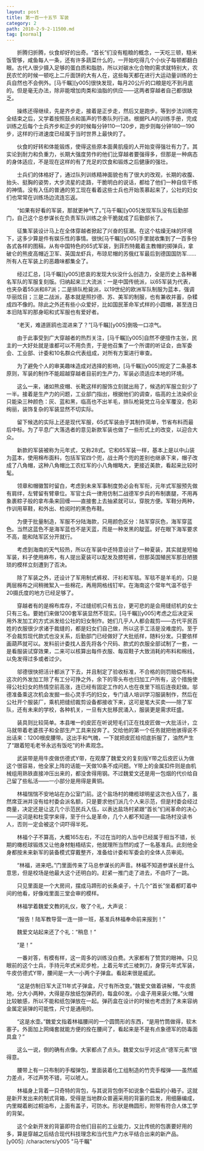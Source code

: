 ```yaml
---
layout: post
title: 第一百一十五节 军装
category: 2
path: 2010-2-9-2-11500.md
tag: [normal]
---
```


　　折腾归折腾，伙食却好的出奇。“首长”们没有粗粮的概念，一天吃三顿，糙米饭管够，咸鱼每人一条，还有许多蔬菜什么的，一开始吃得几个小伙子每顿都翻白眼。古代人很少摄入足够的蛋白质和脂肪，所以对碳水化合物的需求就特别大，农民农忙的时候一顿吃上二斤面饼的大有人在，这些每天都在进行大运动量训练的士兵自然也不会例外。[马千瞩][y005]很快发现，每月20公斤的口粮是吃不到月底的。但是毫无办法，除非能增加肉类和油脂的供应——这两者穿越者自己都很缺乏。

　　操练还得继续，先是齐步走，接着是正步走，然后又是跑步。等到步法训练完全结束之后，又学着按照鼓点和笛声的节奏队列行进。根据PLA的训练手册，完成训练之后每个士兵齐步和正步的时候每分钟110—120步，跑步则每分钟180—190步，这样的行进速度已经属于当时世界上最快的了。

　　伙食的好转和体能锻炼，使得这些原本面黄肌瘦的人开始变得强壮有力了。其实论到耐力和负重力，长期大强度劳作的他们比穿越者要强得多，但那是一种病态的身体适应，不是现在这样的有了充足的饮食和锻炼之后健康的强壮。

　　士兵们的体格好了，通过队列训练精神面貌也有了很大的改观，长期的收腹、抬头、挺胸的姿势，大步流星的走路，干脆明白的说话，都给了他们一种自信干练的神情。没有入伍的普通的劳工现在看着这些士兵也开始羡慕起来了，公社的妇女们也常常在训练场边流连忘返。

　　“如果有好看的军装，那就更神气了。”[马千瞩][y005]发现军队没有后勤部门，自己这个总参谋长在负责军队训练之余干脆就成了后勤部长了。

　　征集军装设计马上在全体穿越者掀起了兴奋的狂潮。在这个枯燥无味的环境下，这多少算是件有娱乐性的事情。很快[马千瞩][y005]手里就收集到了一百多份各式各样的图稿，从有中国特色的65式军装，到菲烈特戴着主教帽的掷弹兵，拿破仑的熊皮高帽近卫军、英国龙虾兵，布琼尼帽的苏俄红军最后到德国国防军……所有人在军装上的恶趣味都集全了。

　　经过汇总，[马千瞩][y005]悲哀的发现大伙没什么创造力，全是历史上各种著名军队的军服复刻版。归纳起来三大流派：一是中国传统派，以65军装为代表，也夹杂着55派和87派；二是排队枪毙派，以19世纪的欧洲军队制服为蓝本，强调华丽炫目；三是二战派，基本就是照抄德、苏、美军的制服，也有兼收并蓄，杂糅成四不像的。除此之外还有些小众爱好，比如国民革命军式样的小圆帽，甚至连日本旧陆军的那身昭和式军服也有爱好者。

　　“老天，难道匪鸥也混进来了？”[马千瞩][y005]倒吸一口凉气。

　　由于此事受到广大穿越者的热烈关注，[马千瞩][y005]自然不便擅作主张，民主的一大好处就是谁都可以不用负责，于是他召集了一个所谓的听证会，由军委会、工业部、计委和10名群众代表组成，对所有方案进行审查。

　　为了避免个人的审美趣味造成对选择的影响，[马千瞩][y005]规定了二条基本原则，军装的制作不能超越穿越者目前的生产力，军装必须适应本地的环境。

　　这么一来，诸如熊皮帽、长靴这样的服饰立刻就出局了，候选的军服立刻少了一半。接着是生产力的问题，工业部门指出，根据他们的调查，临高的土法染织业只能染三种颜色：灰、蓝和黑，临高也不出羊毛，排队枪毙党立马全军覆没，色彩绚丽，装饰复杂的军装显然不切实际。

　　留下候选的实际上还是现代军服，65式军装由于其制作简单，节省布料而最后中标。为了平息广大落选者的意见新款军装也做了一些形式上的改变，以迎合大众。

　　新款的军装被称为元年式，又称28式。它和65军装一样，基本上是以中山装为蓝本，使用棉布面料，包括军官四个兜，战士两个兜的差别也继承下来，帽子改成了八角帽，这种八角帽比工农红军的小八角帽略大，更接近美款，看起来比较时髦。

　　领章和帽徽暂时留白，考虑到未来军事制度势必会有军衔，元年式军服预先做有肩绊，左臂留有臂章位。军官士兵一律用仿制二战德军步兵的布制裹腿，不用再象裹粽子般的拿布条来回缠——直接套上去抽紧就可以，穿脱方便。军鞋分两种，作训用草鞋，和外出、检阅时的黑色布鞋。

　　为便于批量制造，军服不分陆海款，只用颜色区分：陆军穿灰色，海军穿蓝色。当然这蓝色不是海军蓝也不是天蓝，而是一种发黑的靛蓝。好在眼下海军要求不高，能和陆军区分开就行。

　　考虑到海南的天气较热，所以在军装中还特意设计了一种夏装，其实就是短袖军装，料子使用麻布，有人提出夏装可以配发及膝短裤，但那英国殖民军那丑陋猥琐的模样立刻遭到了否决。

　　除了军装之外，还设计了军用制式裤衩、汗衫和军毯。军毯不是羊毛的，只是两层棉布之间稍微絮入一些棉花，再用网格线钉牢。在海南这个常年气温不低于20摄氏度的地方已经足够了。

　　穿越者有的是棉布库存，不过缝纫机只有五台，更可悲的是会用缝纫机的女士只有三名。要她们来做1200套军装显然不现实。[马千瞩][y005]考虑之后决定采用外发加工的方式派发给公社的妇女制作。她们几乎人人都会裁剪——古代平民百姓的衣服很少求诸于裁缝的，都是妇女们自己做，所以这手工活是没难度的。至于不会裁剪现代款式也没关系，后勤部门已经做好了大批纸样，随料分发。只要依样画葫芦就可以。发料前计委找人首先将各个尺码、款式的衣服全部试制了一套，一是看服装试穿效果，二来可以核算出每件衣服、每双鞋子大致消耗的布料和棉线，以免发得过多或者过少。

　　邬德很快把活计都派了下去，并且制定了验收标准，不合格的则罚赔偿布料。这次的外发加工除了有工分可挣之外，余下的零头布也归加工户所有，这个措施使得公社妇女的热情空前高涨，连已经有固定工作的人也在夜里下班后连夜赶做。邬德准备乘这次机会发掘一些心灵手巧的妇女，专门请人培训学习服装制作，然后在公社开个服装厂，乘机把缝纫裁剪设备都接收下来，这可是笔大买卖——除了军队，还有未来的学校，各种机关，一旦有大批移民涌入，服装更是需求旺盛。

　　装具则比较简单。本县唯一的皮匠在听说短毛们正在找皮匠做一大批活计，立马就带着老婆孩子和全部生产工具来投奔了。交给他的第一个任务就把他骇得说不出话来：1200根皮腰带。这出手和气魄，一下就把皮匠给彻底折服了，油然产生了“跟着短毛老爷永远有饭吃”的朴素观念。

　　武装带是用牛皮做仿德式Y带，在观摩了魏爱文的复刻版Y带之后皮匠认为做这个很容易，他全家上阵的话能一天做10条不成问题。Y带上的金属扣件则是由机械组用熟铁直接冲压出来的，都没舍得用钢。不过魏爱文还是用一包烟的代价给自己留了些私活——一小部分是用得是黄铜。

　　林福惴惴不安地站在办公室门前。这个盐场村的橄榄球明星这次也入伍了，虽然席亚洲并没有给村委会派名额，只是要求他们派几个人来示范，但是村委会经过商量，决定还是让这几个示范民兵入伍，以表达盐场村紧跟“首长”们闹革命的决心——这词是和杜雯学来得，至于什么是革命，几个人都不知道——盐场村没读书人，否则一定会被这个词吓得半死。

　　林福个子不算高，大概165左右，不过在当时的人当中已经属于相当不错，长期的橄榄球锻炼又让他身材魁梧结实，他就理所当然的成了一名基准兵。此刻他全身都按未来新军的装备模式穿戴整齐，准备给计委和军委会的全体人员审阅。

　　“林福，进来吧。”门里面传来了马总参谋长的声音。林福不知道参谋长是什么意思，但是校场是他最大这个还明白的。赶紧一推门走了进去，不由吓了一跳。

　　只见里面是一个大房间，摆成马蹄形的长条桌子，十几个“首长”坐着都盯着中间的他看，好像戏里面三堂会审的模样。

　　林福学着魏爱文教的礼仪，敬了个礼，大声说：

　　“报告！陆军教导营一连一排一班，基准兵林福奉命前来报到！”

　　魏爱文站起来还了个礼：“稍息！”

　　“是！”

　　一番对答，有模有样，这一周多的训练没白费。大家都有了赞赏的眼神。只见眼前的这个士兵，手持元年式米尼步枪，上着元年式三棱刺刀，身穿元年式军装，牛皮仿德式Y带，腰间是一大一小两个子弹盒。看起来很是威武。

　　“这是仿制日军大正11年式子弹盒，尺寸有所改变。”魏爱文做着讲解，“牛皮质地，分大小两种，大得是存放纸包弹药的，每盒60发。小盒子用来装火帽。”火帽比较敏感，所以不能和纸包弹放在一起。弹药盒在设计的时候也考虑到了未来容纳金属定装弹的可能性，尺寸是通用的。

　　“这是水壶。”魏爱文指着林福腰间的一个圆筒形的东西，“是用竹筒做得，软木塞子。外面加上网绳套就能方便的拴在腰间了，看起来是不是有点象德军的防毒面具盒？”

　　这么一说，倒的确有点像。大家都点了点头。魏爱文似乎对这点“德军元素”很得意。

　　腰带上有一只布制的手榴弹包，里面装着化工组制造的竹壳手榴弹——虽然威力差点，不过声势不错，可以唬人。

　　林福身上背着一只奇特的背包，与其说背包倒不如说象个扁扁的小箱子。这就是新开发出来的制式背箱，受得是当地群众普遍采用的背篓的启发，用细藤编成，内里糊着刷过桐油布，上面有盖子，可防水。形状是椭圆形，附带有符合人体工学的背架。

　　这个全新开发的背篓即符合他们目前的工业能力，又比传统的包裹要好用的多，算是穿越之后结合现代科技理念和当代生产力水平结合出来的新产品。
[y005]: /characters/y005 "马千瞩"
